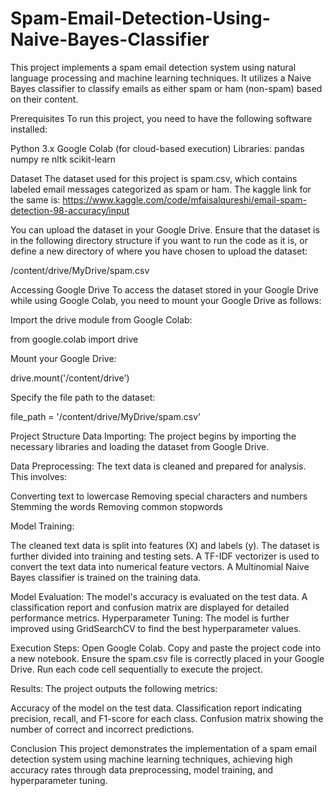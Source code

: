 # Spam-Email-Detection-Using-Naive-Bayes-Classifier

This project implements a spam email detection system using natural language processing and machine learning techniques. It utilizes a Naive Bayes classifier to classify emails as either spam or ham (non-spam) based on their content.

Prerequisites
To run this project, you need to have the following software installed:

Python 3.x
Google Colab (for cloud-based execution)
Libraries:
pandas
numpy
re
nltk
scikit-learn

Dataset
The dataset used for this project is spam.csv, which contains labeled email messages categorized as spam or ham. The kaggle link for the same is: https://www.kaggle.com/code/mfaisalqureshi/email-spam-detection-98-accuracy/input

You can upload the dataset in your Google Drive. Ensure that the dataset is in the following directory structure if you want to run the code as it is, or define a new directory of where you have chosen to upload the dataset:

/content/drive/MyDrive/spam.csv

Accessing Google Drive
To access the dataset stored in your Google Drive while using Google Colab, you need to mount your Google Drive as follows:

Import the drive module from Google Colab:

from google.colab import drive

Mount your Google Drive:

drive.mount('/content/drive')

Specify the file path to the dataset:

file_path = '/content/drive/MyDrive/spam.csv'

Project Structure
Data Importing: The project begins by importing the necessary libraries and loading the dataset from Google Drive.

Data Preprocessing: The text data is cleaned and prepared for analysis. This involves:

Converting text to lowercase
Removing special characters and numbers
Stemming the words
Removing common stopwords

Model Training:

The cleaned text data is split into features (X) and labels (y).
The dataset is further divided into training and testing sets.
A TF-IDF vectorizer is used to convert the text data into numerical feature vectors.
A Multinomial Naive Bayes classifier is trained on the training data.

Model Evaluation:
The model's accuracy is evaluated on the test data.
A classification report and confusion matrix are displayed for detailed performance metrics.
Hyperparameter Tuning: The model is further improved using GridSearchCV to find the best hyperparameter values.

Execution Steps:
Open Google Colab.
Copy and paste the project code into a new notebook.
Ensure the spam.csv file is correctly placed in your Google Drive.
Run each code cell sequentially to execute the project.

Results:
The project outputs the following metrics:

Accuracy of the model on the test data.
Classification report indicating precision, recall, and F1-score for each class.
Confusion matrix showing the number of correct and incorrect predictions.

Conclusion
This project demonstrates the implementation of a spam email detection system using machine learning techniques, achieving high accuracy rates through data preprocessing, model training, and hyperparameter tuning.
